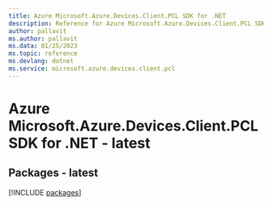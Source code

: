 ```yaml
---
title: Azure Microsoft.Azure.Devices.Client.PCL SDK for .NET
description: Reference for Azure Microsoft.Azure.Devices.Client.PCL SDK for .NET
author: pallavit
ms.author: pallavit
ms.data: 01/25/2023
ms.topic: reference
ms.devlang: dotnet
ms.service: microsoft.azure.devices.client.pcl
---
```

# Azure Microsoft.Azure.Devices.Client.PCL SDK for .NET - latest
## Packages - latest
[!INCLUDE [packages](microsoft.azure.devices.client.pcl-index.md)]